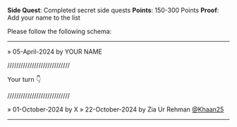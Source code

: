**Side Quest**: Completed secret side quests
**Points**: 150-300 Points
**Proof**: Add your name to the list

Please follow the following schema:

---

 » 05-April-2024 by YOUR NAME

////////////////////////////

Your turn 👇

////////////////////////////

» 01-October-2024 by X
» 22-October-2024 by Zia Ur Rehman [@Khaan25](https://oss.gg/Khaan25)

---
